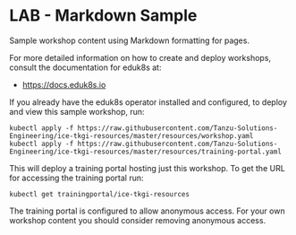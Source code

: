 LAB - Markdown Sample
=====================

Sample workshop content using Markdown formatting for pages.

For more detailed information on how to create and deploy workshops, consult
the documentation for eduk8s at:

* https://docs.eduk8s.io

If you already have the eduk8s operator installed and configured, to deploy
and view this sample workshop, run:

```
kubectl apply -f https://raw.githubusercontent.com/Tanzu-Solutions-Engineering/ice-tkgi-resources/master/resources/workshop.yaml
kubectl apply -f https://raw.githubusercontent.com/Tanzu-Solutions-Engineering/ice-tkgi-resources/master/resources/training-portal.yaml
```

This will deploy a training portal hosting just this workshop. To get the
URL for accessing the training portal run:

```
kubectl get trainingportal/ice-tkgi-resources
```

The training portal is configured to allow anonymous access. For your own
workshop content you should consider removing anonymous access.
